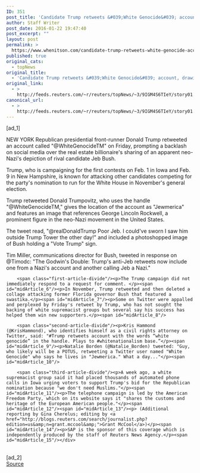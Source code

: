 ```yaml
---
ID: 351
post_title: 'Candidate Trump retweets &#039;White Genocide&#039; account, drawing outrage'
author: Staff Writer
post_date: 2016-01-22 19:47:40
post_excerpt: ""
layout: post
permalink: >
  https://www.whenitson.com/candidate-trump-retweets-white-genocide-account-drawing-outrage/
published: true
original_cats:
  - topNews
original_title:
  - 'Candidate Trump retweets &#039;White Genocide&#039; account, drawing outrage'
original_link:
  - >
    http://feeds.reuters.com/~r/reuters/topNews/~3/9IGM4S6TIeY/story01.htm
canonical_url:
  - >
    http://feeds.reuters.com/~r/reuters/topNews/~3/9IGM4S6TIeY/story01.htm
---
```

 [ad_1]
<br><div id="articleText">
<span id="midArticle_start"/>

<span id="midArticle_0"/><span class="focusParagraph" readability="5"><p><span class="articleLocation">NEW YORK</span> Republican presidential front-runner Donald Trump retweeted an account called "@WhiteGenocideTM" on Friday, prompting a backlash on social media over the real estate billionaire's sharing of an apparent neo-Nazi's depiction of rival candidate Jeb Bush.</p></span><span id="midArticle_1"/><p>Trump, who is campaigning for the first contests on Feb. 1 in Iowa and Feb. 9 in New Hampshire, is known for attacking other candidates competing for the party's nomination to run for the White House in November's general election.</p><span id="midArticle_2"/><p>Trump retweeted Donald Trumpovitz, who uses the handle  "@WhiteGenocideTM," gives the location of the account as "Jewmerica" and features an image that references George Lincoln Rockwell, a prominent figure in the neo-Nazi movement in the United States.</p><span id="midArticle_3"/><p>The tweet read, "@realDonaldTrump Poor Jeb. I could've sworn I saw him outside Trump Tower the other day!" and included a photoshopped image of Bush holding a "Vote Trump" sign. </p><span id="midArticle_4"/><p>Tim Miller, communications director for Bush, tweeted in response on @Timodc: "The Godwin's Double: Trump's anti-Jeb retweets now include one from a Nazi's account and another calling Jeb a Nazi."</p><span id="midArticle_5"/>
        
        <span class="first-article-divide"/><p>The Trump campaign did not immediately respond to a request for comment. </p><span id="midArticle_6"/><p>In November, Trump retweeted and then deleted a collage attacking former Florida governor Bush that featured a swastika.</p><span id="midArticle_7"/><p>Some on Twitter were appalled and perplexed by Friday's retweet by Trump, who has not sought the backing of white supremacist groups but several say his success has helped them win new supporters.</p><span id="midArticle_8"/>
        
        <span class="second-article-divide"/><p>Kris Hammond (@KrisHammond), who identifies himself as a civil rights attorney on Twitter, said: "#Trump retweets account with the words “white genocide” in the handle. Plays to #whitenationalism base.”</p><span id="midArticle_9"/><p>Natalie Borden (@Natalie_Borden) tweeted: "Guy, who likely will be a POTUS, retweeting a Twitter user named "White Genocide" who says he lives in "Jewmerica." What a day..."</p><span id="midArticle_10"/>
        
        <span class="third-article-divide"/><p>A week ago, a white supremacist group said it had placed thousands of automated phone calls in Iowa urging voters to support Trump's bid for the Republican nomination because "we don't need Muslims."</p><span id="midArticle_11"/><p>The telephone campaign is led by the American Freedom Party, which on its website says it "shares the customs and heritage of the European American people."</p><span id="midArticle_12"/><span id="midArticle_13"/><p> (Additional reporting by Gina Cherelus; editing by <a href="http://blogs.reuters.com/search/journalist.php?edition=us&amp;n=grant.mccool&amp;">Grant McCool</a>)</p><span id="midArticle_14"/><p>SAP is the sponsor of this coverage which is independently produced by the staff of Reuters News Agency.</p><span id="midArticle_15"/></div>
<br>[ad_2]
<br><a href="http://feeds.reuters.com/~r/reuters/topNews/~3/9IGM4S6TIeY/story01.htm">Source </a>